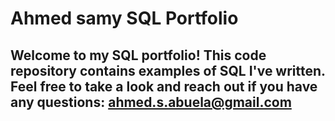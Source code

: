 # Ahmed samy SQL Portfolio
## Welcome to my SQL portfolio! This code repository contains examples of SQL I've written. Feel free to take a look and reach out if you have any questions: ahmed.s.abuela@gmail.com

